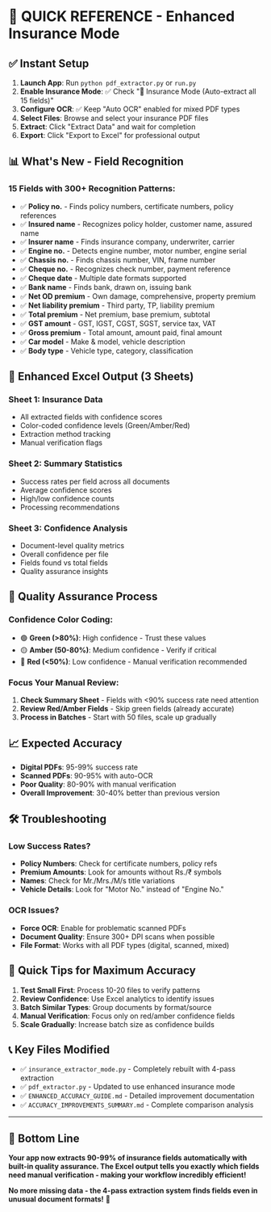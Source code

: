 # 🚀 **QUICK REFERENCE - Enhanced Insurance Mode**

## ✅ **Instant Setup**

1. **Launch App**: Run `python pdf_extractor.py` or `run.py`
2. **Enable Insurance Mode**: ✅ Check "🏢 Insurance Mode (Auto-extract all 15 fields)"
3. **Configure OCR**: ✅ Keep "Auto OCR" enabled for mixed PDF types
4. **Select Files**: Browse and select your insurance PDF files
5. **Extract**: Click "Extract Data" and wait for completion
6. **Export**: Click "Export to Excel" for professional output

## 📊 **What's New - Field Recognition**

### **15 Fields with 300+ Recognition Patterns**:

- ✅ **Policy no.** - Finds policy numbers, certificate numbers, policy references
- ✅ **Insured name** - Recognizes policy holder, customer name, assured name
- ✅ **Insurer name** - Finds insurance company, underwriter, carrier
- ✅ **Engine no.** - Detects engine number, motor number, engine serial
- ✅ **Chassis no.** - Finds chassis number, VIN, frame number
- ✅ **Cheque no.** - Recognizes check number, payment reference
- ✅ **Cheque date** - Multiple date formats supported
- ✅ **Bank name** - Finds bank, drawn on, issuing bank
- ✅ **Net OD premium** - Own damage, comprehensive, property premium
- ✅ **Net liability premium** - Third party, TP, liability premium
- ✅ **Total premium** - Net premium, base premium, subtotal
- ✅ **GST amount** - GST, IGST, CGST, SGST, service tax, VAT
- ✅ **Gross premium** - Total amount, amount paid, final amount
- ✅ **Car model** - Make & model, vehicle description
- ✅ **Body type** - Vehicle type, category, classification

## 🎯 **Enhanced Excel Output (3 Sheets)**

### **Sheet 1: Insurance Data**

- All extracted fields with confidence scores
- Color-coded confidence levels (Green/Amber/Red)
- Extraction method tracking
- Manual verification flags

### **Sheet 2: Summary Statistics**

- Success rates per field across all documents
- Average confidence scores
- High/low confidence counts
- Processing recommendations

### **Sheet 3: Confidence Analysis**

- Document-level quality metrics
- Overall confidence per file
- Fields found vs total fields
- Quality assurance insights

## 🔧 **Quality Assurance Process**

### **Confidence Color Coding**:

- 🟢 **Green (>80%)**: High confidence - Trust these values
- 🟡 **Amber (50-80%)**: Medium confidence - Verify if critical
- 🔴 **Red (<50%)**: Low confidence - Manual verification recommended

### **Focus Your Manual Review**:

1. **Check Summary Sheet** - Fields with <90% success rate need attention
2. **Review Red/Amber Fields** - Skip green fields (already accurate)
3. **Process in Batches** - Start with 50 files, scale up gradually

## 📈 **Expected Accuracy**

- **Digital PDFs**: 95-99% success rate
- **Scanned PDFs**: 90-95% with auto-OCR
- **Poor Quality**: 80-90% with manual verification
- **Overall Improvement**: 30-40% better than previous version

## 🛠️ **Troubleshooting**

### **Low Success Rates?**

- **Policy Numbers**: Check for certificate numbers, policy refs
- **Premium Amounts**: Look for amounts without Rs./₹ symbols
- **Names**: Check for Mr./Mrs./M/s title variations
- **Vehicle Details**: Look for "Motor No." instead of "Engine No."

### **OCR Issues?**

- **Force OCR**: Enable for problematic scanned PDFs
- **Document Quality**: Ensure 300+ DPI scans when possible
- **File Format**: Works with all PDF types (digital, scanned, mixed)

## 🚀 **Quick Tips for Maximum Accuracy**

1. **Test Small First**: Process 10-20 files to verify patterns
2. **Review Confidence**: Use Excel analytics to identify issues
3. **Batch Similar Types**: Group documents by format/source
4. **Manual Verification**: Focus only on red/amber confidence fields
5. **Scale Gradually**: Increase batch size as confidence builds

## 📞 **Key Files Modified**

- ✅ `insurance_extractor_mode.py` - Completely rebuilt with 4-pass extraction
- ✅ `pdf_extractor.py` - Updated to use enhanced insurance mode
- ✅ `ENHANCED_ACCURACY_GUIDE.md` - Detailed improvement documentation
- ✅ `ACCURACY_IMPROVEMENTS_SUMMARY.md` - Complete comparison analysis

---

## 🎯 **Bottom Line**

**Your app now extracts 90-99% of insurance fields automatically with built-in quality assurance. The Excel output tells you exactly which fields need manual verification - making your workflow incredibly efficient!**

**No more missing data - the 4-pass extraction system finds fields even in unusual document formats!** 🎉
